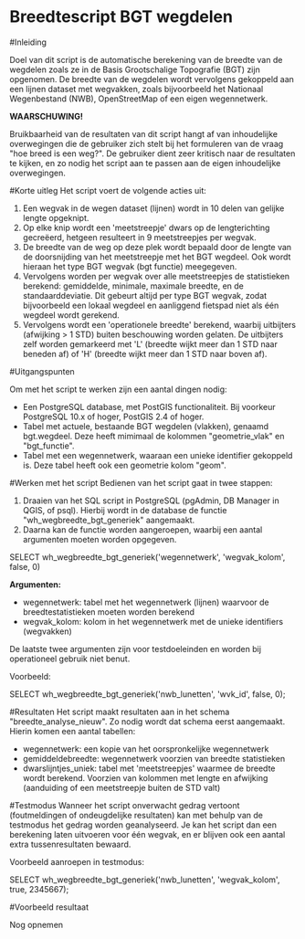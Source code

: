 # Breedtescript BGT wegdelen

#Inleiding

Doel van dit script is de automatische berekening van de breedte van de wegdelen zoals ze in de Basis Grootschalige Topografie (BGT) zijn opgenomen. De breedte van de wegdelen wordt vervolgens gekoppeld aan een lijnen dataset met wegvakken, zoals bijvoorbeeld het Nationaal Wegenbestand (NWB), OpenStreetMap of een eigen wegennetwerk. 

**WAARSCHUWING!**

Bruikbaarheid van de resultaten van dit script hangt af van inhoudelijke overwegingen die de gebruiker zich stelt bij het formuleren van de vraag "hoe breed is een weg?". De gebruiker dient zeer kritisch naar de resultaten te kijken, en zo nodig het script aan te passen aan de eigen inhoudelijke overwegingen. 

#Korte uitleg
Het script voert de volgende acties uit:

 1. Een wegvak in de wegen dataset (lijnen) wordt in 10 delen van gelijke lengte opgeknipt.
 2. Op elke knip wordt een 'meetstreepje' dwars op de lengterichting gecreëerd, hetgeen resulteert in 9 meetstreepjes per wegvak.
 3. De breedte van de weg op deze plek wordt bepaald door de lengte van de doorsnijding van het meetstreepje met het BGT wegdeel. Ook wordt hieraan het type BGT wegvak (bgt functie) meegegeven.
 4. Vervolgens worden per wegvak over alle meetstreepjes de statistieken berekend: gemiddelde, minimale, maximale breedte, en de standaarddeviatie. Dit gebeurt altijd per type BGT wegvak, zodat bijvoorbeeld een lokaal wegdeel en aanliggend fietspad niet als één wegdeel wordt gerekend. 
 5. Vervolgens wordt een 'operationele breedte' berekend, waarbij uitbijters (afwijking > 1 STD) buiten beschouwing worden gelaten. De uitbijters zelf worden gemarkeerd met 'L' (breedte wijkt meer dan 1 STD naar beneden af) of 'H' (breedte wijkt meer dan 1 STD naar boven af). 

#Uitgangspunten

Om met het script te werken zijn een aantal dingen nodig:

  * Een PostgreSQL database, met PostGIS functionaliteit. Bij voorkeur PostgreSQL 10.x of hoger, PostGIS 2.4 of hoger.
  * Tabel met actuele, bestaande BGT wegdelen (vlakken), genaamd bgt.wegdeel. Deze heeft mimimaal de kolommen "geometrie_vlak" en "bgt_functie".
  * Tabel met een wegennetwerk, waaraan een unieke identifier gekoppeld is. Deze tabel heeft ook een geometrie kolom "geom".

#Werken met het script
Bedienen van het script gaat in twee stappen:

1. Draaien van het SQL script in PostgreSQL (pgAdmin, DB Manager in QGIS, of psql). Hierbij wordt in de database de functie "wh_wegbreedte_bgt_generiek" aangemaakt. 
2. Daarna kan de functie worden aangeroepen, waarbij een aantal argumenten moeten worden opgegeven.

SELECT wh_wegbreedte_bgt_generiek('wegennetwerk', 'wegvak_kolom', false, 0)


**Argumenten:**

* wegennetwerk: tabel met het wegennetwerk (lijnen) waarvoor de breedtestatistieken moeten worden berekend
* wegvak_kolom: kolom in het wegennetwerk met de unieke identifiers (wegvakken)

De laatste twee argumenten zijn voor testdoeleinden en worden bij operationeel gebruik niet benut. 

Voorbeeld:

SELECT wh_wegbreedte_bgt_generiek('nwb_lunetten', 'wvk_id', false, 0);

#Resultaten
Het script maakt resultaten aan in het schema "breedte_analyse_nieuw". Zo nodig wordt dat schema eerst aangemaakt. Hierin komen een aantal tabellen:

* wegennetwerk: een kopie van het oorspronkelijke wegennetwerk
* gemiddeldebreedte: wegennetwerk voorzien van breedte statistieken
* dwarslijntjes_uniek: tabel met 'meetstreepjes' waarmee de breedte wordt berekend. Voorzien van kolommen met lengte en afwijking (aanduiding of een meetstreepje buiten de STD valt)


#Testmodus
Wanneer het script onverwacht gedrag vertoont (foutmeldingen of ondeugdelijke resultaten) kan met behulp van de testmodus het gedrag worden geanalyseerd. Je kan het script dan een berekening laten uitvoeren voor één wegvak, en er blijven ook een aantal extra tussenresultaten bewaard. 

Voorbeeld aanroepen in testmodus:

SELECT wh_wegbreedte_bgt_generiek('nwb_lunetten', 'wegvak_kolom', true, 2345667);

#Voorbeeld resultaat

Nog opnemen


